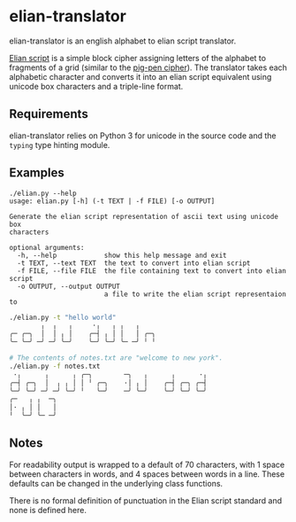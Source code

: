 # elian-translator

elian-translator is an english alphabet to elian script translator. 

[Elian script](http://www.ccelian.com/ElianScriptFull.html) is a simple block cipher assigning letters of the alphabet to fragments of a grid (similar to the [pig-pen cipher](https://en.wikipedia.org/wiki/Pigpen_cipher)). The translator takes each alphabetic character and converts it into an elian script equivalent using unicode box characters and a triple-line format.

Requirements
------------
elian-translator relies on Python 3 for unicode in the source code and the `typing` type hinting module.

Examples
--------
```
./elian.py --help
usage: elian.py [-h] (-t TEXT | -f FILE) [-o OUTPUT]

Generate the elian script representation of ascii text using unicode box
characters

optional arguments:
  -h, --help            show this help message and exit
  -t TEXT, --text TEXT  the text to convert into elian script
  -f FILE, --file FILE  the file containing text to convert into elian script
  -o OUTPUT, --output OUTPUT
                        a file to write the elian script representaion to
```

```bash
./elian.py -t "hello world"
        ╷  ╷   ╷     ·╷   ╷ ╷   ╷    
╭─ ╭─╮  │  │ ╷ │    ╭─┤ ╷ │ │   │ ╭─╮
╰─ ╰─╯ ─╯ ─╯ ╰─╯    ╰─╯ ╰─╯ ╰─ ─╯ ╵ ╵
```

```bash
# The contents of notes.txt are "welcome to new york".
./elian.py -f notes.txt 
 ·╷      ╷      ╷ ╭─╮        ─╮   ╷      ╷      ·╷
╭─┤ ╭─╮  │  ╷ ╷ │ │ ╵ ╭─╮    ·│ ╷ │    ╭─┤ ╭─╮ ╭─┤
╰─╯ ╰─╯ ─╯ ─╯ ╰─╯ ╵   ╰─╯    ─╯ ╰─╯    ╰─╯ ╰─╯ ╰─╯
╭─   ╷ ╷  ─╮
│· ╷ │ │   │
╵  ╰─╯ ╰─ ─╯
```

Notes
-----
For readability output is wrapped to a default of 70 characters, with 1 space between characters in words, and 4 spaces between words in a line. These defaults can be changed in the underlying class functions.

There is no formal definition of punctuation in the Elian script standard and none is defined here. 
